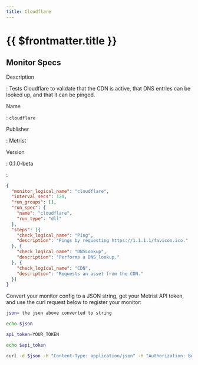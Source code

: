 ```yaml
---
title: Cloudflare
---
```


# {{ $frontmatter.title }}

## Monitor Specs

Description

: Tests Cloudflare to validate that the CDN is active, that DNS entries can be looked up, and that it can be pinged.

Name

: `cloudflare`

Publisher

: Metrist

Version

: 0.1.0-beta

: &nbsp;


<!--@include: /parts/_1.md-->


<!--@include: /parts/_2.md-->


<!--@include: /parts/_3.md-->





<!--@include: /parts/_4.md-->


```json
{
  "monitor_logical_name": "cloudflare",
  "interval_secs": 120,
  "run_groups": [],
  "run_spec": {
    "name": "cloudflare",
    "run_type": "dll"
  },
  "steps": [{
    "check_logical_name": "Ping",
    "description": "Pings by requesting https://1.1.1.1/favicon.ico."
  }, {
    "check_logical_name": "DNSLookup",
    "description": "Performs a DNS lookup."
  }, {
    "check_logical_name": "CDN",
    "description": "Requests an asset from the CDN."
  }]
}
```




Convert your monitor config to a JSON string, get your Metrist API token, and use the curl request below to register your monitor:

```sh
json= the json above converted to string

echo $json

api_token=YOUR_TOKEN

echo $api_token

curl -d $json -H "Content-Type: application/json" -H "Authorization: Bearer $api_token" 'https://app.metrist.io/api/v0/monitor-config'

```

<!--@include: /parts/tips_api.md-->


<!--@include: /parts/_5.md-->


<!--@include: /parts/result.md-->